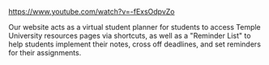 https://www.youtube.com/watch?v=-fExsOdpvZo

Our website acts as a virtual student planner for students to access Temple University resources pages via shortcuts, as well as a "Reminder List" to help students implement their notes, cross off deadlines, and set reminders for their assignments.

